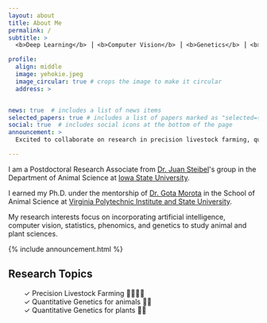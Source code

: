 ```yaml
---
layout: about
title: About Me
permalink: /
subtitle: >
  <b>Deep Learning</b> ⎟ <b>Computer Vision</b> ⎟ <b>Genetics</b> ⎟ <b>Data Science</b>

profile:
  align: middle
  image: yehokie.jpeg
  image_circular: true # crops the image to make it circular
  address: >


news: true  # includes a list of news items
selected_papers: true # includes a list of papers marked as "selected={true}"
social: true  # includes social icons at the bottom of the page
announcement: >
  Excited to collaborate on research in precision livestock farming, quantitative genetics, AI, machine learning, and computer vision. Eager to contribute to innovative projects — <a href="mailto:yebi@iastate.edu" target="_blank">reach out</a> for potential collaboration!

---
```


I am a Postdoctoral Research Associate from [Dr. Juan Steibel](https://www.ans.iastate.edu/people/juan-steibel)'s group in the Department of Animal Science at [Iowa State University](https://www.iastate.edu/). 

I earned my Ph.D. under the mentorship of [Dr. Gota Morota](http://morotalab.org/) in the School of Animal Science at [Virginia Polytechnic Institute and State University](https://vt.edu/).

My research interests focus on incorporating artificial intelligence, computer vision, statistics, phenomics, and genetics to study animal and plant sciences.

{% include announcement.html %}

## Research Topics
&nbsp;&nbsp;&nbsp;&nbsp;&nbsp;&nbsp;&nbsp;&nbsp;✓ Precision Livestock Farming 🐷🐽🐄🐖   
&nbsp;&nbsp;&nbsp;&nbsp;&nbsp;&nbsp;&nbsp;&nbsp;✓ Quantitative Genetics for animals 🐄🐂  
&nbsp;&nbsp;&nbsp;&nbsp;&nbsp;&nbsp;&nbsp;&nbsp;✓ Quantitative Genetics for plants 🌿🌾
<br><br>

<!-- Before joing VT, I obtained a master degree in Animal Biology at [University of California Davis](https://animalscience.ucdavis.edu/), a master degree in Animal Nutrition and Feed Science at [Chinese Academy of Agricultural Sciences](https://www.caas.cn/), a bachelor degree in Animal Science at [Shandong Agricultural University](http://www.sdau.edu.cn/). -->

<!-- Write your biography here. Tell the world about yourself. Link to your favorite [subreddit](http://reddit.com). You can put a picture in, too. The code is already in, just name your picture `prof_pic.jpg` and put it in the `img/` folder.

Put your address / P.O. box / other info right below your picture. You can also disable any these elements by editing `profile` property of the YAML header of your `_pages/about.md`. Edit `_bibliography/papers.bib` and Jekyll will render your [publications page](/al-folio/publications/) automatically.

Link to your social media connections, too. This theme is set up to use [Font Awesome icons](http://fortawesome.github.io/Font-Awesome/) and [Academicons](https://jpswalsh.github.io/academicons/), like the ones below. Add your Facebook, Twitter, LinkedIn, Google Scholar, or just disable all of them. -->
